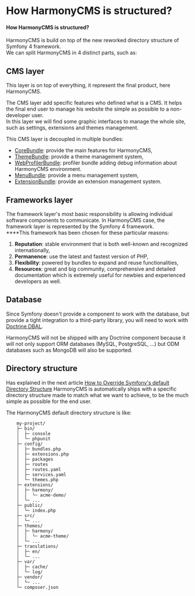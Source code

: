 # How HarmonyCMS is structured?

#### How HarmonyCMS is structured?

HarmonyCMS is build on top of the new reworked directory structure of Symfony 4 framework.  
We can split HarmonyCMS in 4 distinct parts, such as:

## **CMS layer**

This layer is on top of everything, it represent the final product, here HarmonyCMS.  
  
The CMS layer add specific features who defined what is a CMS. It helps the final end user to manage his website the simple as possible to a non-developer user.  
In this layer we will find some graphic interfaces to manage the whole site, such as settings, extensions and themes management.

This CMS layer is decoupled in multiple bundles:

* [CoreBundle](https://github.com/harmonycms/core-bundle): provide the main features for HarmonyCMS,
* [ThemeBundle](https://github.com/harmonycms/theme-bundle): provide a theme management system,
* [WebProfilerBundle](https://github.com/harmonycms/web-profiler-bundle): profiler bundle adding debug information about HarmonyCMS environment.
* [MenuBundle](https://github.com/harmonycms/menu-bundle): provide a menu management system,
* [ExtensionBundle](https://github.com/harmonycms/extension-bundle): provide an extension management system.

## **Frameworks layer**

The framework layer's most basic responsibility is allowing individual software components to communicate. In HarmonyCMS case, the framework layer is represented by the Symfony 4 framework.  
****This framework has been chosen for these particular reasons:

1. **Reputation**: stable environment that is both well-known and recognized internationally,
2. **Permanence**: use the latest and fastest version of PHP,
3. **Flexibility**: powered by bundles to expand and reuse functionalities,
4. **Resources**: great and big community, comprehensive and detailed documentation which is extremely useful for newbies and experienced developers as well.

## **Database**

Since Symfony doesn't provide a component to work with the database, but provide a tight integration to a third-party library, you will need to work with [Doctrine DBAL](https://www.doctrine-project.org/projects/dbal.html).  
  
HarmonyCMS will not be shipped with any Doctrine component because it will not only support ORM databases \(MySQL, PostgreSQL, ...\) but ODM databases such as MongoDB will also be supported.

## **Directory structure**

Has explained in the next article [How to Override Symfony's default Directory Structure](https://symfony.com/doc/current/configuration/override_dir_structure.html) HarmonyCMS is automatically ships with a specific directory structure made to match what we want to achieve, to be the much simple as possible for the end user.

The HarmonyCMS default directory structure is like:

```text
    my-project/
    ├─ bin/
    │  ├─ console
    │  └─ phpunit
    ├─ config/
    │  ├─ bundles.php
    │  ├─ extensions.php
    │  ├─ packages
    │  ├─ routes
    │  ├─ routes.yaml
    │  ├─ services.yaml
    │  └─ themes.php
    ├─ extensions/
    │  ├─ harmony/
    │  │  └─ acme-demo/
    │  └─ ...
    ├─ public/
    │  └─ index.php
    ├─ src/
    │  └─ ...
    ├─ themes/
    │  ├─ harmony/
    │  │  └─ acme-theme/
    │  └─ ...
    ├─ translations/
    │  ├─ en/
    │  └─ ...
    ├─ var/
    │  ├─ cache/
    │  └─ log/
    ├─ vendor/
    │  └─ ...
    └─ composer.json
```

